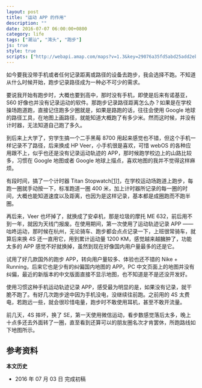```yaml
---
layout: post
title: "运动 APP 的作用"
description: ""
date: 2016-07-07 06:00:00+0800
category: life
tags: ["潮汕", "湾头", "跑步"]
js: true
style: true
scripts: ["http://webapi.amap.com/maps?v=1.3&key=29076a35fd5abd25add2eb561488a73f"]
---
```


如今要我没带手机或者任何记录距离或路径的设备去跑步，我会选择不跑。不知道从什么时候开始，跑步记录路径成为一种必不可少的需求。

要说我开始有跑步时，大概也要到高中，那时没有手机，即使是后来有诺基亚，S60 好像也并没有记录运动的软件。那跑步记录路径距离怎么办？如果是在学校操场跑道跑，直接记住跑多少圈就是，如果是路跑的话，往往会使用 Google 地球的路径工具，在地图上画路径，就能知道大概跑了有多少米。然而这时候，并没有计时器，无法知道自己跑了多久。

到后来上大学了，穷学生搞一个二手黑莓 8700 用起来感觉也不错，但这个手机一样记录不了路径，后来换成 HP Veer，小手机很是喜欢，可惜 webOS 的各种应用跟不上，似乎也还是没有记录运动轨迹的 APP，那时候跑学校边上的山路比较多，习惯在 Google 地图或者 Google 地球上描点，喜欢地图的我并不觉得这样麻烦。

有段时间，搞了一个计时器 Titan Stopwatch[[1]][1]，在学校运动场跑道上跑步，每跑一圈就手动按一下，标准跑道一圈 400 米，加上计时器所记录的每一圈的时间，大概也能知道速度以及距离，也因为是这样记录，基本都是成圈跑而不跑半圈。

再后来，Veer 也坏掉了，就换成了安卓机，那是垃圾的摩托 ME 632，前后用不到一年，就因为天线门报废。在使用期间，第一次使用了运动轨迹记录 APP —— 咕咚运动，那时候在杭州，无论骑车、跑步都会点点记录一下，上班很常骑车，就算后来换 4S 还一直用它，用到累计运动量 1200 KM，感觉越来越臃肿了，功能太多的 APP 感觉不好就换掉，虽然到现在好像国内用户量最多的还是它。

试用了好几款国外的跑步 APP，转向用户量较多、体验也还不错的 Nike + Running，后来它也是少有的纠偏国内地图的 APP。PC 中文页面上的地图并没有纠偏，最近的新版本的中文版面直接不显示地图，也不知道是不是还没开发好。

使用习惯这种手机运动轨迹记录 APP，感受最为明显的是，如果没有记录，就干脆不跑了。有好几次跑步途中因为手机没电，没继续往前跑。之前用的 4S 太费电，若跑远一些，就会很珍惜电量，跑步时不敢使用耳机，甚至不敢开流量。

前几天，4S 摔坏，换了 SE，第一天使用微信运动，看步数感觉落后太多，晚上十点多还去外面转了一圈，直至看到还算可以的朋友圈名次才肯罢休，所跑路线如下地图所示。

<div id="map"></div>


## 参考资料

[1]: http://www.webosnation.com/prestop "preStop - webOS Nation"


**本文历史**

* 2016 年 07 月 03 日 完成初稿

<!--<style>
#map {
    width: 100%;
    height: 0;
    padding-bottom: 70%
}
#map .amap-copyright, .amap-logo {
    z-index: 0;
}
#map a:after {
    display: none
}
#map .marker-circle{
    width: 9px;
    height: 9px;
    border: 3px solid #fff;
    border-radius: 99em;
    box-shadow: 1px 1px 0 rgba(0,0,0,.4);
}
#map .marker-circle.green{
    background-color: #60AB43;
}
#map .marker-circle.red{
    background-color: #f80000;
}
#map .marker-circle.black{
    background-color: #000000;
}
#map .running-distance{
   background-color: #000;
   font-size: 10px;
   font-family: 'AlternateBoldFont', 'MHei PRC Bold';
   color: #fff;
   width: 45px;
   height: 24px;
   line-height: 24px;
   text-align: right;
   border-top-left-radius: 12px;
   border-bottom-left-radius: 12px;
   position: relative;
             white-space: nowrap;
}
#map .running-distance:after{
   content: "";
   right: -24px;
   top: 0;
   position: absolute;
   height: 0;
   width: 0;
   border: 12px solid transparent;
   border-left-color: #000;
}
#map .running-distance .running-number{
   color: #83DD00;
}
</style> -->
<!--<script>
var map = new AMap.Map('map', {
    resizeEnable: true,
    center: [116.811, 23.4778],
    zoom: 16
});

var lineArr = [
  [116.81176496631362, 23.47779825133945],
  [116.81162117314459, 23.47778949913168],
  [116.81152531234700, 23.47780666557873],
  [116.81139549962531, 23.47781488980439],
  [116.81125570102098, 23.47782413099915],
  [116.81115584628184, 23.47785530461918],
  [116.81107196385182, 23.47781544621829],
  [116.81095612707688, 23.47777664258161],
  [116.81082631226239, 23.47777186479748],
  [116.81071646933687, 23.47777705318575],
  [116.81057667003850, 23.47780029370177],
  [116.81047681296609, 23.47781346508567],
  [116.81041689145731, 23.47771156098154],
  [116.81030704579251, 23.47768674674622],
  [116.81017723109242, 23.47770596905924],
  [116.81006738594770, 23.47769615531745],
  [116.80996752628475, 23.47768332422063],
  [116.80984769554182, 23.47768452771774],
  [116.80984769554182, 23.47768452771774],
  [116.80976781421286, 23.47777666895161],
  [116.80976182854499, 23.47786668472074],
  [116.80976182854499, 23.47786668472074],
  [116.80970790987975, 23.47794878121060],
  [116.80969293686124, 23.47803881217885],
  [116.80969793669969, 23.47814381023175],
  [116.80969793669969, 23.47814381023175],
  [116.80979180967179, 23.47822365608829],
  [116.80987769199595, 23.47827651367657],
  [116.80999752450617, 23.47830331184813],
  [116.80999752450617, 23.47830331184813],
  [116.81009738365776, 23.47830914245168],
  [116.81020722894020, 23.47832195631508],
  [116.81025716424116, 23.47841487700929],
  [116.81024718507372, 23.47851690029669],
  [116.81024219810604, 23.47860791438970],
  [116.81020725438748, 23.47871098022514],
  [116.81020725438748, 23.47871098022514],
  [116.81017730396682, 23.47882003789368],
  [116.81024221760043, 23.47890593261453],
  [116.81024221760043, 23.47890593261453],
  [116.81033309078050, 23.47893777970766],
  [116.81043195239846, 23.47896861296715],
  [116.81052681979151, 23.47900345312821],
  [116.81062668076682, 23.47905128539114],
  [116.81072154764452, 23.47908312505889],
  [116.81077647544005, 23.47917703674500],
  [116.81073653916705, 23.47928011136325],
  [116.81069160998514, 23.47938319448405],
  [116.81062271321140, 23.47946031697208],
  [116.81059675601107, 23.47954936671446],
  [116.81062272544412, 23.47964732821733],
  [116.81070661158944, 23.47973418996042],
  [116.81079648598713, 23.47977403850485],
  [116.81091232065432, 23.47977584013174],
  [116.81102615795190, 23.47977764496641],
  [116.81113600095121, 23.47978245663211],
  [116.81123985280291, 23.47979427882534],
  [116.81133571732408, 23.47982711585191],
  [116.81133571732408, 23.47982711585191],
  [116.81134570919190, 23.47992210433508],
  [116.81136568664324, 23.48001607555182],
  [116.81138566389168, 23.48010704657254],
  [116.81138566389168, 23.48010704657254],
  [116.81143060745995, 23.48023197658465],
  [116.81152946402710, 23.48021380511060],
  [116.81152946402710, 23.48021380511060],
  [116.81162532566630, 23.48020963948109],
  [116.81172518139037, 23.48020546680476],
  [116.81184900271641, 23.48020725287953],
  [116.81184900271641, 23.48020725287953],
  [116.81196483698696, 23.48023405402684],
  [116.81207068511398, 23.48025487191441],
  [116.81218452062321, 23.48026267499839],
  [116.81229436172517, 23.48027048481762],
  [116.81238423376224, 23.48031033105651],
  [116.81241419674734, 23.48041028489590],
  [116.81244415893336, 23.48049823800170],
  [116.81250407698427, 23.48057813850155],
  [116.81262390434858, 23.48060693162266],
  [116.81262390434858, 23.48060693162266],
  [116.81271377742125, 23.48066977874198],
  [116.81277868923696, 23.48076967144306],
  [116.81285358463228, 23.48084254506420],
  [116.81296941953906, 23.48090734662263],
  [116.81306827694134, 23.48093917573046],
  [116.81316713373550, 23.48096400428323],
  [116.81321307298963, 23.48106492977802],
  [116.81315316750214, 23.48116704055658],
  [116.81309925259501, 23.48126014026989],
  [116.81303834879205, 23.48136725295604],
  [116.81302337719191, 23.48146628485103],
  [116.81300740731130, 23.48156931870519],
  [116.81300740731130, 23.48156931870519],
  [116.81307331521036, 23.48163620736343],
  [116.81318315811619, 23.48169501861694],
  [116.81318315811619, 23.48169501861694],
  [116.81328301274731, 23.48171184476956],
  [116.81339285268598, 23.48173065338454],
  [116.81350269420767, 23.48177646336925],
  [116.81361253365147, 23.48179327151539],
  [116.81372237304554, 23.48181207960068],
  [116.81382222810895, 23.48184790605255],
  [116.81393206546116, 23.48184071231843],
  [116.81404190485910, 23.48186752035635],
  [116.81416172864120, 23.48188431003527],
  [116.81428754208996, 23.48188208784570],
  [116.81440137394611, 23.48189288735773],
  [116.81453118239840, 23.48191165887933],
  [116.81461506096771, 23.48196151327545],
  [116.81467098274801, 23.48203741858133],
  [116.81467098274801, 23.48203741858133],
  [116.81478081934384, 23.48203922405569],
  [116.81489065688162, 23.48205803033302],
  [116.81489065688162, 23.48205803033302],
  [116.81501048026027, 23.48209081950994],
  [116.81512530743613, 23.48207061435220],
  [116.81522016312714, 23.48203244351735],
  [116.81522016312714, 23.48203244351735],
  [116.81530003797792, 23.48194629648242],
  [116.81539988426296, 23.48188211504316],
  [116.81550971655017, 23.48183491664066],
  [116.81550971655017, 23.48183491664066],
  [116.81558959304881, 23.48177877099725],
  [116.81560955745341, 23.48169273044427],
  [116.81558958069374, 23.48158976014929],
  [116.81552966567925, 23.48151486266821],
  [116.81545976525810, 23.48143498263790],
  [116.81539985059611, 23.48136708544437],
  [116.81538386766604, 23.48126210782234],
  [116.81534991302296, 23.48117816340546],
  [116.81528999670243, 23.48108626470689],
  [116.81525004947613, 23.48097932954756],
  [116.81521010203184, 23.48086939417698],
  [116.81520011082004, 23.48077540643697],
  [116.81528997068442, 23.48068824145590],
  [116.81538982129894, 23.48069006380158],
  [116.81546970753713, 23.48078092682319],
  [116.81549966837595, 23.48086887858236],
  [116.81552962952949, 23.48096183061144],
  [116.81556957536206, 23.48104976451991],
  [116.81560552814878, 23.48115270639382],
  [116.81564347680838, 23.48123864368859],
  [116.81567343790394, 23.48133159561723],
  [116.81563949548696, 23.48143266203700],
  [116.81552966411036, 23.48149086128511],
  [116.81543979506053, 23.48143301810578],
  [116.81537988012082, 23.48136112066505],
  [116.81533993333584, 23.48126018593876],
  [116.81530997171289, 23.48116123352185],
  [116.81525504632086, 23.48104532450987],
  [116.81521010601958, 23.48093039773959],
  [116.81518613446994, 23.48081743375622],
  [116.81524004748343, 23.48072033216902],
  [116.81535387520577, 23.48069112787327],
  [116.81545972028309, 23.48074694262518],
  [116.81548968269485, 23.48085889579543],
  [116.81548968269485, 23.48085889579543],
  [116.81552962992171, 23.48096783096136],
  [116.81556957647334, 23.48106676550930],
  [116.81559953714104, 23.48115271708082],
  [116.81563948352436, 23.48124965145287],
  [116.81566944553670, 23.48135660419131],
  [116.81560954071864, 23.48143671571147],
  [116.81550969131679, 23.48144889446456],
  [116.81541982224267, 23.48139105125849],
  [116.81541982224267, 23.48139105125849],
  [116.81533993595072, 23.48130018825537],
  [116.81528501182329, 23.48120328038843],
  [116.81522409609336, 23.48109838266149],
  [116.81518614584485, 23.48099144391741],
  [116.81517016234497, 23.48087846573195],
  [116.81518613159355, 23.48077343118057],
  [116.81525003130267, 23.48070131329017],
  [116.81536985108229, 23.48068809924913],
  [116.81542976603042, 23.48075999675989],
  [116.81544974198340, 23.48084996644643],
  [116.81547570927603, 23.48094492573227],
  [116.81551365950548, 23.48105386445354],
  [116.81555959733862, 23.48115678854783],
  [116.81561951226378, 23.48123068598188],
  [116.81563948914612, 23.48133565643218],
  [116.81557958456553, 23.48141976816203],
  [116.81547973708456, 23.48146194860722],
  [116.81538986973906, 23.48143110692560],
  [116.81535990702523, 23.48131515356661],
  [116.81532994593343, 23.48122420162855],
  [116.81528999905584, 23.48112226679997],
  [116.81523008275160, 23.48103136810533],
  [116.81520012180268, 23.48094341625747],
  [116.81518014506241, 23.48084244587235],
  [116.81519012339849, 23.48073942208580],
  [116.81528996944236, 23.48066924034085],
  [116.81540979157553, 23.48069302840741],
  [116.81547569868610, 23.48078291626349],
  [116.81551364845799, 23.48088485459848],
  [116.81554959996443, 23.48096779535445],
  [116.81558954676679, 23.48107073012469],
  [116.81558955336909, 23.48117173599471],
  [116.81560553573163, 23.48126871312230],
  [116.81562950616396, 23.48136667604057],
  [116.81562950616396, 23.48136667604057],
  [116.81557459414923, 23.48145177891310],
  [116.81544478921204, 23.48145801065302],
  [116.81534992694725, 23.48139117574021],
  [116.81531597215773, 23.48130523120619],
  [116.81526004931028, 23.48120532492502],
  [116.81523008713160, 23.48109837200418],
  [116.81520012441760, 23.48098341859035],
  [116.81517016345632, 23.48089546672509],
  [116.81515617703302, 23.48078348503035],
  [116.81522007559168, 23.48069336611062],
  [116.81530994000758, 23.48067620520796],
  [116.81540979307906, 23.48071602975645],
  [116.81545972525120, 23.48082294707503],
  [116.81548968596334, 23.48090889871661],
  [116.81554460921922, 23.48099480583073],
  [116.81557457022386, 23.48108575771081],
  [116.81558955376131, 23.48117773634302],
  [116.81562950093441, 23.48128667141213],
  [116.81560953725403, 23.48138371265082],
  [116.81553964638677, 23.48144884106009],
  [116.81543979761003, 23.48147202035585],
  [116.81534992799321, 23.48140717666441],
  [116.81529001101904, 23.48130527741409],
  [116.81525505697662, 23.48120833398217],
  [116.81524007291333, 23.48110935488049],
  [116.81522009605330, 23.48100638441098],
  [116.81518014918090, 23.48090544955386],
  [116.81515617788287, 23.48079648579143],
  [116.81518612740970, 23.48070942742973],
  [116.81529995358166, 23.48065522174772],
  [116.81541478376796, 23.48068801922069],
  [116.81545972224419, 23.48077694438259],
  [116.81549966798373, 23.48086287823168],
  [116.81551365375293, 23.48096585932649],
  [116.81554461346825, 23.48105980961630],
  [116.81558955186560, 23.48114873465913],
  [116.81560952790619, 23.48124070437484],
  [116.81563949012666, 23.48135065729970],
  [116.81557958593831, 23.48144076937421],
  [116.81548972400903, 23.48149093248320],
  [116.81537988633117, 23.48145612615135],
  [116.81531996983911, 23.48136122733595],
  [116.81532994776386, 23.48125220325170],
  [116.81528500790093, 23.48114327690528],
  [116.81524006931781, 23.48105435168114],
  [116.81522009245778, 23.48095138120436],
  [116.81518014617374, 23.48085944686627],
  [116.81518613048220, 23.48075643018477],
  [116.81526001472831, 23.48067629405741],
  [116.81535986518750, 23.48067511626672],
  [116.81545971949865, 23.48073494192190],
  [116.81548968145283, 23.48083989468454],
  [116.81551365139963, 23.48092985722619],
  [116.81553961965035, 23.48103981735398],
  [116.81557956501995, 23.48112075084161],
  [116.81560553200558, 23.48121170981823],
  [116.81563948705430, 23.48130365458052],
  [116.81558956807729, 23.48139674902444],
  [116.81547973623474, 23.48144894785724],
  [116.81537988450076, 23.48142812453553],
  [116.81531996931612, 23.48135322687341],
  [116.81529000794652, 23.48125827469216],
  [116.81527003208076, 23.48117030512660],
  [116.81524007134438, 23.48108535348489],
  [116.81520012507133, 23.48099341917325],
  [116.81517016326021, 23.48089246654986],
  [116.81517016326021, 23.48089246654986],
  [116.81515617781749, 23.48079548573289],
  [116.81522407027117, 23.48070335959263],
  [116.81532991069810, 23.48068517018707],
  [116.81532991069810, 23.48068517018707],
  [116.81540979510554, 23.48074703157365],
  [116.81544474946649, 23.48084997534210],
  [116.81547570992973, 23.48095492631566],
  [116.81547570992973, 23.48095492631566],
  [116.81551365924400, 23.48104986422072],
  [116.81555959609659, 23.48113778744420],
  [116.81555959609659, 23.48113778744420],
  [116.81560553377055, 23.48123871138383],
  [116.81563948908075, 23.48133465637434],
  [116.81559955459474, 23.48141973254208],
  [116.81548972126343, 23.48144893006099],
  [116.81538387766795, 23.48141511667191],
  [116.81533993719280, 23.48131918935505],
  [116.81530997570061, 23.48122223706162],
  [116.81527002913899, 23.48112530251277],
  [116.81525005202568, 23.48101833182034],
  [116.81519013510024, 23.48091843255631],
  [116.81517015861871, 23.48082146239931],
  [116.81517015861871, 23.48082146239931],
  [116.81522007761822, 23.48072436792873],
  [116.81531593156178, 23.48068419501327],
  [116.81539980954301, 23.48073904889056],
  [116.81544974119896, 23.48083796574474],
  [116.81547570862233, 23.48093492514875],
  [116.81551365734828, 23.48102086253206],
  [116.81556957908812, 23.48110676783583],
  [116.81560553174410, 23.48120770958620],
  [116.81564348112275, 23.48130464751171],
  [116.81556959856835, 23.48140478510387],
  [116.81545976493123, 23.48142998234930],
  [116.81535991029384, 23.48136515645853],
  [116.81533993392418, 23.48126918646018],
  [116.81529998777114, 23.48117825228136],
  [116.81526004146555, 23.48108531795440],
  [116.81522408909845, 23.48099137643223],
  [116.81519013411963, 23.48090343168047],
  [116.81518613420846, 23.48081343352217],
  [116.81522407190548, 23.48072836105862],
  [116.81531992597455, 23.48069018825563],
  [116.81541977935930, 23.48073501308330],
  [116.81544974100285, 23.48083496556928],
  [116.81544974100285, 23.48083496556928],
  [116.81549967282109, 23.48093688255351],
  [116.81552963456296, 23.48103883509856],
  [116.81552963456296, 23.48103883509856],
  [116.81555959583511, 23.48113378721180],
  [116.81560553285537, 23.48122471057215],
  [116.81561951860462, 23.48132769159977],
  [116.81554463562871, 23.48139882927166],
  [116.81542980989434, 23.48143103578002],
  [116.81533994065754, 23.48137219242011],
  [116.81530997877313, 23.48126923978572],
  [116.81528001668030, 23.48116328695162],
  [116.81524007029840, 23.48106935255408],
  [116.81520012343699, 23.48096841771576],
  [116.81518014754658, 23.48088044809355],
  [116.81515617716376, 23.48078548514745],
  [116.81522406987894, 23.48069735924068],
  [116.81534987994505, 23.48067213386979],
  [116.81542976478839, 23.48074099564659],
  [116.81544974087211, 23.48083296545230],
  [116.81544974087211, 23.48083296545230],
  [116.81548968759759, 23.48093390017600],
  [116.81552963325557, 23.48101883393381],
  [116.81557457100830, 23.48109775840869],
  [116.81557457100830, 23.48109775840869],
  [116.81560553050208, 23.48118870848381],
  [116.81564347929240, 23.48127664589046],
  [116.81563949130330, 23.48136865834033],
  [116.81556960092168, 23.48144078718223],
  [116.81545976721924, 23.48146498436882],
  [116.81535392220798, 23.48141016972616],
  [116.81529999633496, 23.48130925987441],
  [116.81529000533160, 23.48121827237339],
  [116.81527002822376, 23.48111130169904],
  [116.81524006742200, 23.48102534999265],
  [116.81521010575808, 23.48092639750612],
  [116.81519012967428, 23.48083542770638],
  [116.81522407275531, 23.48074136182062],
  [116.81531992597455, 23.48069018825563],
  [116.81541977785579, 23.48071201173482],
  [116.81547969269799, 23.48078290914535],
  [116.81554460144027, 23.48087579888617],
  [116.81557456211806, 23.48096175048854],
  [116.81562948518047, 23.48104565741935],
  [116.81566943069798, 23.48112959103380],
  [116.81567942217275, 23.48122857895920],
  [116.81561951814703, 23.48132069119475],
  [116.81553964154934, 23.48137483678687],
  [116.81541982185044, 23.48138505091184],
  [116.81536989076270, 23.48129513462848],
  [116.81531996022935, 23.48121421882380],
  [116.81529998326045, 23.48110924827311],
  [116.81525504501340, 23.48102532334529],
  [116.81522009095421, 23.48092837986227],
  [116.81522009095421, 23.48092837986227],
  [116.81518613571203, 23.48083643486766],
  [116.81518613571203, 23.48083643486766],
  [116.81523006392432, 23.48074335128051],
  [116.81531992656288, 23.48069918878363],
  [116.81541478670962, 23.48073302185976],
  [116.81549966419230, 23.48080487483938],
  [116.81554460268228, 23.48089479999618],
  [116.81558954166799, 23.48099272558245],
  [116.81562948792595, 23.48108765986329],
  [116.81565944994232, 23.48119461262787],
  [116.81566944115698, 23.48128960031470],
  [116.81558956683526, 23.48137774792666],
  [116.81546974741315, 23.48139096230350],
  [116.81538986150220, 23.48130509964249],
  [116.81533992980573, 23.48120618280807],
  [116.81528999925196, 23.48112526697432],
  [116.81524006879484, 23.48104635121546],
  [116.81521010785001, 23.48095839937329],
  [116.81517016149513, 23.48086546497224],
  [116.81517015548081, 23.48077345958963],
  [116.81525003058357, 23.48069031264485],
  [116.81535387435595, 23.48067812711044],
  [116.81545971884495, 23.48072494133569],
  [116.81549966451914, 23.48080987513199],
  [116.81554959571541, 23.48090279156120],
  [116.81558954114503, 23.48098472511614],
  [116.81558954114503, 23.48098472511614],
  [116.81560951770858, 23.48108469531657],
  [116.81564946330214, 23.48116962899528],
  [116.81567942478750, 23.48126858127742],
  [116.81563949104184, 23.48136465810911],
  [116.81554463647852, 23.48141183002247],
  [116.81554463647852, 23.48141183002247],
  [116.81543979211880, 23.48138801550711],
  [116.81535990754820, 23.48132315402953],
  [116.81533993170152, 23.48123518448983],
  [116.81530997066695, 23.48114523259260],
  [116.81526003989660, 23.48106131655806],
  [116.81522009291540, 23.48095838161269],
  [116.81518613695411, 23.48085543597864],
  [116.81521009431788, 23.48075138727182],
  [116.81530994092279, 23.48069020602950],
  [116.81540979262147, 23.48070902934595],
  [116.81547569881684, 23.48078491638059],
  [116.81551963816527, 23.48086484274951],
  [116.81554959976832, 23.48096479517950],
  [116.81557456813204, 23.48105375584889],
  [116.81561950598834, 23.48113468041003],
  [116.81567343117094, 23.48122858965197],
  [116.81567942831742, 23.48132258440376],
  [116.81560554396822, 23.48139472041128],
  [116.81560554396822, 23.48139472041128],
  [116.81550968817899, 23.48140089169354],
  [116.81539984968090, 23.48135308463499],
  [116.81535990356051, 23.48126215049767],
  [116.81535990356051, 23.48126215049767],
  [116.81531596359393, 23.48117422361247],
  [116.81528999624483, 23.48107926429971],
  [116.81528999624483, 23.48107926429971],
  [116.81525004999912, 23.48098733001393],
  [116.81519013385814, 23.48089943144686],
  [116.81518014264361, 23.48080544370781],
  [116.81524004748343, 23.48072033216902],
  [116.81535387481355, 23.48068512752122],
  [116.81545972087142, 23.48075594315253],
  [116.81548968321781, 23.48086689626303],
  [116.81550965967752, 23.48096486638808],
  [116.81554960506324, 23.48104579989919],
  [116.81559953576829, 23.48113171586089],
  [116.81559953576829, 23.48113171586089],
  [116.81564946755111, 23.48123463276627],
  [116.81565945929007, 23.48133762091229],
  [116.81559955387567, 23.48140873190691],
  [116.81548971910618, 23.48141592815623],
  [116.81539985059611, 23.48136708544437],
  [116.81535990369125, 23.48126415061354],
  [116.81531596398617, 23.48118022396076],
  [116.81528500417470, 23.48108627359200],
  [116.81522409020980, 23.48100837742290],
  [116.81519013496948, 23.48091643243955],
  [116.81519013496948, 23.48091643243955],
  [116.81518613388160, 23.48080843322958],
  [116.81523006242075, 23.48072034993228],
  [116.81532991122107, 23.48069317065645],
  [116.81532991122107, 23.48069317065645],
  [116.81541977922856, 23.48073301296607],
  [116.81546970962897, 23.48081292869631],
  [116.81550965562460, 23.48090286276980],
  [116.81554460895774, 23.48099080559760],
  [116.81556957823832, 23.48109376707994],
  [116.81558955487259, 23.48119473732963],
  [116.81563948515858, 23.48127465290132],
  [116.81559955113013, 23.48136672948027],
  [116.81548971864859, 23.48140892775202],
  [116.81538986607823, 23.48137510369118],
  [116.81534991923331, 23.48127316891406],
  [116.81528501156180, 23.48119928015636],
  [116.81525505004710, 23.48110232782615],
  [116.81522009644553, 23.48101238476056],
  [116.81520011971074, 23.48091141438969],
  [116.81519012751698, 23.48080242577564],
  [116.81524004663359, 23.48070733140668],
  [116.81524004663359, 23.48070733140668],
  [116.81534988014116, 23.48067513404587],
  [116.81542976393858, 23.48072799488459],
  [116.81547570090866, 23.48081691825355],
  [116.81550965627829, 23.48091286335373],
  [116.81553961768927, 23.48100981560669],
  [116.81556957863053, 23.48109976742884],
  [116.81561950879922, 23.48117768290722],
  [116.81563948600839, 23.48128765365420],
  [116.81562950753673, 23.48138767725417],
  [116.81562951348536, 23.48147868250657],
  [116.81565947497874, 23.48157763475725],
  [116.81567346111008, 23.48168661607278],
  [116.81569942832448, 23.48178157518065],
  [116.81581924711662, 23.48176436022255],
  [116.81589912308988, 23.48170521408075],
  [116.81588913085994, 23.48159422555425],
  [116.81583919989023, 23.48150130942785],
  [116.81581922384558, 23.48140833974472],
  [116.81579924759953, 23.48131236987173],
  [116.81580323414221, 23.48119835613083],
  [116.81583917308967, 23.48109128569125],
  [116.81579922668200, 23.48099235128650],
  [116.81574929512969, 23.48089143456313],
  [116.81570435741673, 23.48081151011121],
  [116.81563944999029, 23.48073662155352],
  [116.81556954967206, 23.48065674154400],
  [116.81551961848916, 23.48056382509853],
  [116.81548965726618, 23.48046987295909],
  [116.81552959076573, 23.48036879579997],
  [116.81551360825614, 23.48026981842611],
  [116.81546966798884, 23.48017589116218],
  [116.81540975196162, 23.48008699261870],
  [116.81540974549013, 23.47998798672727],
  [116.81540974549013, 23.47998798672727],
  [116.81535981302244, 23.47987706902237],
  [116.81531587370922, 23.47979914257911],
  [116.81526993722734, 23.47971921953621],
  [116.81526993722734, 23.47971921953621],
  [116.81531586285800, 23.47963313263211],
  [116.81529987977900, 23.47952615463849],
  [116.81522997815804, 23.47943127328775],
  [116.81514010841299, 23.47936842929661],
  [116.81511014690385, 23.47927247674121],
  [116.81509516294149, 23.47917549748596],
  [116.81506420205528, 23.47906654587308],
  [116.81502026217109, 23.47898261881007],
  [116.81497033100464, 23.47889570216599],
  [116.81497033100464, 23.47889570216599],
  [116.81491041515412, 23.47881580362643],
  [116.81491040927074, 23.47872579812435],
  [116.81487046307630, 23.47863786360244],
  [116.81485048702902, 23.47854889356709],
  [116.81481053988584, 23.47844695813111],
  [116.81482051879655, 23.47835193457131],
  [116.81479055708851, 23.47825498169954],
  [116.81474062517309, 23.47815906426129],
  [116.81471066395430, 23.47807011182912],
  [116.81470067267301, 23.47797612368420],
  [116.81470066672425, 23.47788511802297],
  [116.81464075038495, 23.47780121890997],
  [116.81459081803681, 23.47770030100074],
  [116.81457683293823, 23.47761032011507],
  [116.81453089487071, 23.47751339532110],
  [116.81448096270587, 23.47741647755033],
  [116.81450092650250, 23.47731643593236],
  [116.81447096478932, 23.47722148292641],
  [116.81440106366313, 23.47714660177127],
  [116.81435113290884, 23.47707268532130],
  [116.81431118606997, 23.47697974998799],
  [116.81428721513149, 23.47688078602750],
  [116.81423129238838, 23.47679487928478],
  [116.81417137486115, 23.47669897889797],
  [116.81405155298623, 23.47671119097365],
  [116.81396168833830, 23.47674935174528],
  [116.81386183785675, 23.47678052952861],
  [116.81375200169289, 23.47680772447199],
  [116.81365215168601, 23.47685090271553],
  [116.81355230133425, 23.47689108062176],
  [116.81345644463363, 23.47692625105748],
  [116.81337257051996, 23.47696640067220],
  [116.81325873888825, 23.47698560131511],
  [116.81315289365141, 23.47697878614160],
  [116.81309896723333, 23.47689587519153],
  [116.81306301249259, 23.47678293085893],
  [116.81304303578270, 23.47669195996982],
  [116.81301307387750, 23.47660400670639],
  [116.81301307387750, 23.47660400670639],
  [116.81301306766593, 23.47650900062887],
  [116.81301306165055, 23.47641699473225],
  [116.81300306939831, 23.47631200543818],
  [116.81296911220601, 23.47620705799649],
  [116.81296911220601, 23.47620705799649],
  [116.81293815054985, 23.47610110522738],
  [116.81290818709213, 23.47599015036264],
  [116.81284726950526, 23.47588925014161],
  [116.81280332792448, 23.47580132108701],
  [116.81278335100330, 23.47570834987562],
  [116.81274839587148, 23.47561440469877],
  [116.81269347017901, 23.47552549462520],
  [116.81269347017901, 23.47552549462520],
  [116.81266350758762, 23.47542954054953],
  [116.81262356032076, 23.47534560462678],
  [116.81258760707908, 23.47525966158531],
  [116.81255764437235, 23.47516270736300],
  [116.81251969275834, 23.47505776648864],
  [116.81253366553965, 23.47495273523571],
  [116.81248872513018, 23.47486380753751],
  [116.81240384395247, 23.47479295043358],
  [116.81234392560800, 23.47471004905022],
  [116.81233393331595, 23.47460605949173],
  [116.81232893311535, 23.47449206057885],
  [116.81231394859635, 23.47439608019512],
  [116.81229397165139, 23.47430510880102],
  [116.81227399326154, 23.47419213591643],
  [116.81223005017090, 23.47408720514511],
  [116.81217412573636, 23.47400229646277],
  [116.81215414828885, 23.47390432450803],
  [116.81213816426001, 23.47379434479820],
  [116.81209422218497, 23.47370641503064],
  [116.81203430321567, 23.47361851290594],
  [116.81199435522043, 23.47352957606196],
  [116.81199435522043, 23.47352957606196],
  [116.81188451351528, 23.47352076559385],
  [116.81178066662497, 23.47356794837862],
  [116.81167481949592, 23.47357013138934],
  [116.81155898689222, 23.47357733178753],
  [116.81155898689222, 23.47357733178753],
  [116.81144515184819, 23.47359452920788],
  [116.81131533979871, 23.47361575419156],
  [116.81121548574397, 23.47365592868520],
  [116.81110963879840, 23.47367611195452],
  [116.81098581679269, 23.47368732527449],
  [116.81088096768229, 23.47370250609672],
  [116.81079009921743, 23.47372966360946],
  [116.81067626309047, 23.47375286000829],
  [116.81057640644777, 23.47377003189616],
  [116.81046256964019, 23.47378922761975],
  [116.81037070108830, 23.47380338532384],
  [116.81024188360814, 23.47379960461843],
  [116.81013703386982, 23.47382578488192],
  [116.81001720616422, 23.47386799149649],
  [116.80992134214259, 23.47387615488528],
  [116.80982248283715, 23.47389432387240],
  [116.80970764612283, 23.47391652003290],
  [116.80959780195448, 23.47393570731376],
  [116.80948795717657, 23.47394889398133],
  [116.80937311957486, 23.47396808927317],
  [116.80926826663850, 23.47397026634892],
  [116.80916840678057, 23.47397643508872],
  [116.80905856055585, 23.47398062032468],
  [116.80894871443633, 23.47398980568355],
  [116.80884885412237, 23.47399797399336],
  [116.80874899395059, 23.47401114246148],
  [116.80864913392027, 23.47402931108701],
  [116.80854927638589, 23.47408848228674],
  [116.80846939112661, 23.47414962003941],
  [116.80838950574727, 23.47421075767188],
  [116.80831361459408, 23.47426988838133],
  [116.80831361459408, 23.47426988838133],
  [116.80821974880961, 23.47433904963160],
  [116.80812987702200, 23.47440320372598],
  [116.80804999132461, 23.47446734104417],
  [116.80794014600140, 23.47452052732686],
  [116.80785027340593, 23.47457968061193],
  [116.80777038695275, 23.47463881717165],
  [116.80770048819259, 23.47472093857596],
  [116.80760562227864, 23.47478409998229],
  [116.80753672094778, 23.47485121851149],
  [116.80753672094778, 23.47485121851149],
  [116.80744085517927, 23.47490038034270],
  [116.80732102211043, 23.47495258177383],
  [116.80732102211043, 23.47495258177383],
  [116.80721716596260, 23.47498875552740],
  [116.80712529488143, 23.47504891091706],
  [116.80705139935490, 23.47511103668933],
  [116.80705139935490, 23.47511103668933],
  [116.80696551932158, 23.47516318140166],
  [116.80689661758015, 23.47523729952416],
  [116.80682172274193, 23.47529442627023],
  [116.80674183519658, 23.47536156174895],
  [116.80674183519658, 23.47536156174895],
  [116.80666194673788, 23.47541669631389],
  [116.80657207168383, 23.47547284716353],
  [116.80657207168383, 23.47547284716353],
  [116.80648219692486, 23.47553599830982],
  [116.80640230902918, 23.47560613343902],
  [116.80640230902918, 23.47560613343902],
  [116.80631742712268, 23.47566727599988],
  [116.80625251813896, 23.47572638572245],
  [116.80614266805368, 23.47576656732141],
  [116.80605279178864, 23.47581871697613],
  [116.80595292968077, 23.47588588366643],
  [116.80590300283681, 23.47598497117700],
  [116.80597291379522, 23.47605086189476],
  [116.80607278325772, 23.47609670248389],
  [116.80617265303879, 23.47615054339002],
  [116.80625654445508, 23.47621041054035],
  [116.80636240685365, 23.47628024232609],
  [116.80647226279483, 23.47633706652152],
  [116.80654616683479, 23.47639194918798],
  [116.80654616683479, 23.47639194918798],
  [116.80665202730236, 23.47644177907929],
  [116.80673691596373, 23.47649264321148],
  [116.80683179122427, 23.47654749106319],
  [116.80683179122427, 23.47654749106319],
  [116.80692167287692, 23.47659934675312],
  [116.80702154113993, 23.47665618617370],
  [116.80712140828844, 23.47669902450701],
  [116.80722127595924, 23.47675286334964],
  [116.80732114277875, 23.47679670136315],
  [116.80741102356006, 23.47684855620117],
  [116.80751088974579, 23.47688839359828],
  [116.80759078484445, 23.47695526560216],
  [116.80768066652645, 23.47702812130667],
  [116.80776056142682, 23.47709599310891],
  [116.80776056142682, 23.47709599310891],
  [116.80781049826153, 23.47717791541887],
  [116.80789538524719, 23.47723277789787],
  [116.80798027287936, 23.47729964099632],
  [116.80806016836532, 23.47738351333923],
  [116.80813007697888, 23.47745940169277],
  [116.80820997099285, 23.47752427260719],
  [116.80827987855622, 23.47758715994107],
  [116.80835977332426, 23.47766703156508],
  [116.80843966757894, 23.47774090269025],
  [116.80852954838980, 23.47782275748164],
  [116.80860944219283, 23.47789362816010],
  [116.80869531851991, 23.47782648008084],
  [116.80873925167727, 23.47773840091217],
  [116.80881913679244, 23.47768126330331],
  [116.80889302863400, 23.47760113420194],
  [116.80897890477054, 23.47753798591330],
  [116.80905878979331, 23.47748484820026],
  [116.80914866067177, 23.47743069348747],
  [116.80921855752466, 23.47734857053676],
  [116.80921855752466, 23.47734857053676],
  [116.80927846919138, 23.47728046521932],
  [116.80938831556047, 23.47728528014403],
  [116.80938831556047, 23.47728528014403],
  [116.80947220275162, 23.47736014315589],
  [116.80952813054972, 23.47745705471255],
  [116.80959404235169, 23.47752494748590],
  [116.80968791491026, 23.47759579301025],
  [116.80977779130589, 23.47764164358423],
  [116.80988763786459, 23.47766445868261],
  [116.80999748381619, 23.47768127319859],
  [116.81009734296836, 23.47768710380686],
  [116.81021717305181, 23.47768389967560],
  [116.81033300966529, 23.47769770317484],
  [116.81042687746400, 23.47771454412922],
  [116.81053073207941, 23.47774936900282],
  [116.81064656923915, 23.47778117301636],
  [116.81064656923915, 23.47778117301636],
  [116.81075241976113, 23.47780299327777],
  [116.81085627196283, 23.47780981584046],
  [116.81097609988461, 23.47779760963240],
  [116.81097609988461, 23.47779760963240],
  [116.81107196332856, 23.47780744571935],
  [116.81118580104022, 23.47782025094812],
  [116.81128565854165, 23.47783207996013],
  [116.81138551456812, 23.47782390756415],
  [116.81149136095603, 23.47780272386843],
  [116.81162117438723, 23.47780850031697],
  [116.81172003228052, 23.47781533004556],
  [116.81183486817443, 23.47784113317507],
  [116.81194471166449, 23.47787594529989],
  [116.81204457040174, 23.47792577547016],
  [116.81207453374641, 23.47802872995899],
  [116.81203459722249, 23.47811480450821],
  [116.81203459722249, 23.47811480450821],
  [116.81209451553607, 23.47819270550778],
  [116.81206456495370, 23.47828476311759],
  [116.81206456495370, 23.47828476311759]
];
var lineArray = [];
var distance = 0;
var hundredpoints = [0];
var num = 1;
for (var i = 0; i < lineArr.length - 1; i++) {
    var point = new AMap.LngLat(lineArr[i][0], lineArr[i][1]);
    distance += point.distance(lineArr[i + 1]);
    if (distance > 100 * num) {
        num += 1;
        hundredpoints.push(i + 1);
    }
}
hundredpoints.push(lineArr.length-1);
for (var i = 0; i < hundredpoints.length - 1; i++) {
    lineArray[i] = [];
    for (var e = hundredpoints[i]; e <= hundredpoints[i + 1]; e++) {
        lineArray[i].push(lineArr[e]);
    }
}
var marker1 = new AMap.Marker({
    position: lineArr[0],
    zIndex: 11,
    offset: new AMap.Pixel(-8, -8),
    content: '<div class="marker-circle green"></div>'
});
marker1.setMap(map);
var marker2 = new AMap.Marker({
    position: lineArr[lineArr.length - 1],
    zIndex: 11,
    offset: new AMap.Pixel(-8, -8),
    content: '<div class="marker-circle red"></div>'
});
marker2.setMap(map);
var marker3 = new AMap.Marker({
    position: lineArr[lineArr.length - 1],
    zIndex: 10,
    offset: new AMap.Pixel(-64, -12),
    content: '<div class="running-distance"><span class="running-number">' + (distance/1000).toFixed(1) + '</span>公里</div>'
});
marker3.setMap(map);
var marker = new AMap.Marker({
    zIndex: 12,
    offset: new AMap.Pixel(-8, -8),
    content: '<div class="marker-circle black"></div>'
});
var polyline = new AMap.Polyline({
    map: map,
    path: lineArr,
    strokeColor: "#52EE06",
    strokeOpacity: 1,
    strokeWeight: 3,
    strokeStyle: "solid"
});
var runPolyline = new AMap.Polyline({
    map: map,
    strokeColor: "#52EE06",
    strokeOpacity: 1,
    strokeWeight: 3,
    strokeStyle: "solid",
});
runPolyline.setMap(map);
var i = 0;
var polylineLength = 0;
var line = [];
function drawline() {
    if (i < lineArray.length) {
        line = line.concat(lineArray[i]);
        runPolyline.setPath(line);
        marker.setPosition(lineArray[i][lineArray[i].length - 1]);
        //有错误
        //path = runPolyline.getLength();
        path = (i * 0.1).toFixed(1);
        marker3.setContent('<div class="running-distance"><span class="running-number">' + path + '</span>公里</div>');
        i++;
    } else {
        marker.hide();
        return;
    }
    setTimeout(drawline, 50)
}
map.on('click', function() {
    polyline.setOptions({
      strokeColor: "#000000",
      strokeOpacity: 0.2
    });
    marker.setMap(map);
    drawline();
});
</script>-->
